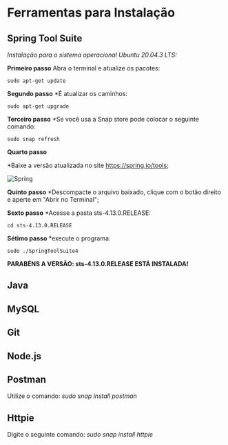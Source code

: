 # Ferramentas para Instalação

## Spring Tool Suite

_Instalação para o sistema operacional Ubuntu 20.04.3 LTS:_


**Primeiro passo**
Abra o terminal e atualize os pacotes:
~~~
sudo apt-get update
~~~

**Segundo passo**
*É atualizar os caminhos:
~~~
sudo apt-get upgrade
~~~

**Terceiro passo**
*Se você usa a Snap store pode colocar o seguinte comando:
~~~
sudo snap refresh
~~~

**Quarto passo**

*Baixe a versão atualizada no site https://spring.io/tools;

![Spring](https://blog.kakaocdn.net/dn/pKIDm/btqzwYPTJSK/YLtOK4ob8HMnrBk1nyjZW0/img.png)


**Quinto passo**
*Descompacte o arquivo baixado, clique com o botão direito e aperte em "Abrir no Terminal";

**Sexto passo**
*Acesse a pasta sts-4.13.0.RELEASE:
~~~
cd sts-4.13.0.RELEASE
~~~

**Sétimo passo**
*execute o programa:
~~~
sudo ./SpringToolSuite4
~~~


**PARABÉNS A VERSÃO: sts-4.13.0.RELEASE ESTÁ INSTALADA!**



## Java


## MySQL


## Git


## Node.js


## Postman

Utilize o comando:
_sudo snap install postman_


## Httpie

Digite o seguinte comando:
_sudo snap install httpie_
